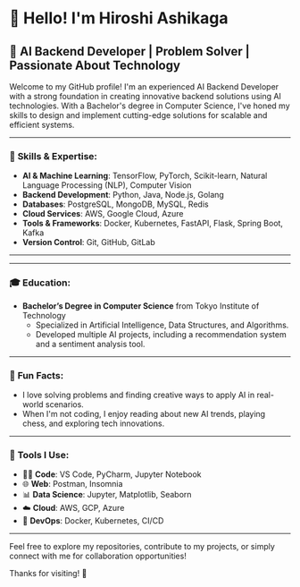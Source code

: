 # 👋 Hello! I'm Hiroshi Ashikaga

## 🚀 AI Backend Developer | Problem Solver | Passionate About Technology

Welcome to my GitHub profile! I'm an experienced AI Backend Developer with a strong foundation in creating innovative backend solutions using AI technologies. With a Bachelor's degree in Computer Science, I've honed my skills to design and implement cutting-edge solutions for scalable and efficient systems.

---

### 🌱 **Skills & Expertise:**
- **AI & Machine Learning**: TensorFlow, PyTorch, Scikit-learn, Natural Language Processing (NLP), Computer Vision
- **Backend Development**: Python, Java, Node.js, Golang
- **Databases**: PostgreSQL, MongoDB, MySQL, Redis
- **Cloud Services**: AWS, Google Cloud, Azure
- **Tools & Frameworks**: Docker, Kubernetes, FastAPI, Flask, Spring Boot, Kafka
- **Version Control**: Git, GitHub, GitLab

---

---

### 🎓 **Education:**
- **Bachelor’s Degree in Computer Science** from Tokyo Institute of Technology
  - Specialized in Artificial Intelligence, Data Structures, and Algorithms.
  - Developed multiple AI projects, including a recommendation system and a sentiment analysis tool.

---

### 📣 **Fun Facts:**
- I love solving problems and finding creative ways to apply AI in real-world scenarios.
- When I'm not coding, I enjoy reading about new AI trends, playing chess, and exploring tech innovations.

---

### 🔧 **Tools I Use:**
- 🧑‍💻 **Code**: VS Code, PyCharm, Jupyter Notebook
- 🌐 **Web**: Postman, Insomnia
- 📊 **Data Science**: Jupyter, Matplotlib, Seaborn
- ☁️ **Cloud**: AWS, GCP, Azure
- 🧰 **DevOps**: Docker, Kubernetes, CI/CD

---

Feel free to explore my repositories, contribute to my projects, or simply connect with me for collaboration opportunities!

Thanks for visiting! 👾
